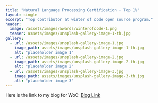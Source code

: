 ```yaml
---
title: "Natural Language Processing Certification - Top 1%"
layout: single
excerpt: "Top contributor at winter of code open source program."
header:
  image: /assets/images/awards/winterofcode-1.png
  teaser: assets/images/unsplash-gallery-image-1-th.jpg
gallery:
  - url: /assets/images/unsplash-gallery-image-1.jpg
    image_path: assets/images/unsplash-gallery-image-1-th.jpg
    alt: "placeholder image 1"
  - url: /assets/images/unsplash-gallery-image-2.jpg
    image_path: assets/images/unsplash-gallery-image-2-th.jpg
    alt: "placeholder image 2"
  - url: /assets/images/unsplash-gallery-image-3.jpg
    image_path: assets/images/unsplash-gallery-image-3-th.jpg
    alt: "placeholder image 3"
---
```


Here is the link to my blog for WoC: [Blog Link](https://khanfarhan10.github.io/woc/WoCabulary/)